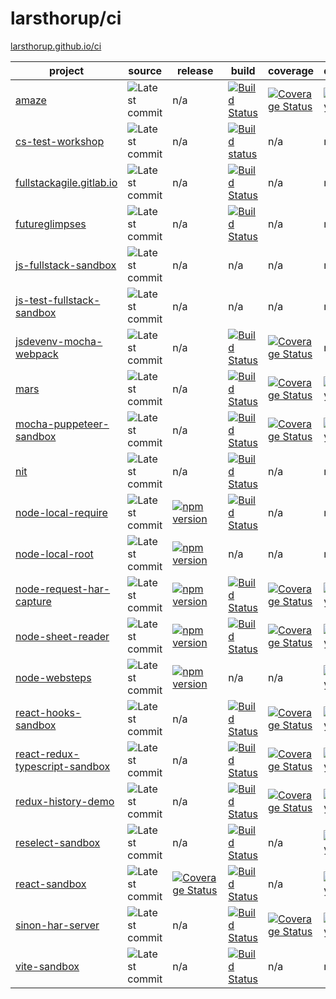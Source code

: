 # larsthorup/ci

[larsthorup.github.io/ci](https://larsthorup.github.io/ci/)

project | source | release | build | coverage | dependencies | devDependencies | platform | test | module 
------- | ----- | ----- | ----- | -------- | ------------ | --------------- | -------- | ---- | ------ 
[amaze](https://github.com/larsthorup/amaze) | ![Latest commit](https://img.shields.io/github/last-commit/larsthorup/amaze?label=) | n/a | [![Build Status](https://img.shields.io/travis/larsthorup/amaze?label=)](https://travis-ci.org/larsthorup/amaze) | [![Coverage Status](https://img.shields.io/coveralls/github/larsthorup/amaze?label=)](https://coveralls.io/r/larsthorup/amaze?branch=master) | [![Dependency Status](https://img.shields.io/david/larsthorup/amaze?label=)](https://david-dm.org/larsthorup/amaze#info=dependencies) | [![devDependency Status](https://img.shields.io/david/dev/larsthorup/amaze?label=)](https://david-dm.org/larsthorup/amaze#info=devDependencies) | JavaScript | Mocha | RequireJS 
[cs-test-workshop](https://github.com/larsthorup/cs-test-workshop) | ![Latest commit](https://img.shields.io/github/last-commit/larsthorup/cs-test-workshop?label=)  | n/a | [![Build status](https://img.shields.io/appveyor/build/LarsThorup/cs-test-workshop?label=)](https://ci.appveyor.com/project/LarsThorup/cs-test-workshop) | n/a | n/a | n/a | .NET | MSTest | n/a
[fullstackagile.gitlab.io](https://gitlab.com/fullstackagile/fullstackagile.gitlab.io/) | ![Latest commit](https://img.shields.io/badge/dynamic/json?logo=gitlab&color=green&label=&query=committed_date&url=https%3A%2F%2Fgitlab.com%2Fapi%2Fv4%2Fprojects%2Ffullstackagile%252Ffullstackagile.gitlab.io%2Frepository%2Fcommits%2Fmaster) | n/a | [![Build Status](https://img.shields.io/gitlab/pipeline/fullstackagile/fullstackagile.gitlab.io?label=)](https://gitlab.com/fullstackagile/fullstackagile.gitlab.io/pipelines) | n/a | n/a | n/a | NodeJS | n/a | CommonJS
[futureglimpses](https://gitlab.com/sjuthorup/futureglimpses/) | ![Latest commit](https://img.shields.io/badge/dynamic/json?logo=gitlab&color=green&label=&query=committed_date&url=https%3A%2F%2Fgitlab.com%2Fapi%2Fv4%2Fprojects%2Fsjuthorup%252Ffutureglimpses%2Frepository%2Fcommits%2Fmaster) | n/a | [![Build Status](https://img.shields.io/gitlab/pipeline/sjuthorup/futureglimpses?label=)](https://gitlab.com/sjuthorup/futureglimpses/pipelines) | n/a | n/a | n/a | NodeJS | n/a | CommonJS
[js-fullstack-sandbox](https://github.com/larsthorup/js-fullstack-sandbox)  | ![Latest commit](https://img.shields.io/github/last-commit/larsthorup/js-fullstack-sandbox?label=) | n/a | n/a | n/a | n/a | n/a | JavaScript | n/a | CommonJS 
[js-test-fullstack-sandbox](https://github.com/larsthorup/js-test-fullstack-sandbox)  | ![Latest commit](https://img.shields.io/github/last-commit/larsthorup/js-test-fullstack-sandbox?label=) | n/a | n/a | n/a | n/a | n/a | JavaScript | Mocha & Jest | CommonJS & Webpack 
[jsdevenv-mocha-webpack](https://github.com/larsthorup/jsdevenv-mocha-webpack) | ![Latest commit](https://img.shields.io/github/last-commit/larsthorup/jsdevenv-mocha-webpack?label=)  | n/a | [![Build Status](https://img.shields.io/travis/larsthorup/jsdevenv-mocha-webpack?label=)](https://travis-ci.org/larsthorup/jsdevenv-mocha-webpack) | [![Coverage Status](https://img.shields.io/coveralls/github/larsthorup/jsdevenv-mocha-webpack?label=)](https://coveralls.io/r/larsthorup/jsdevenv-mocha-webpack?branch=master) | n/a | [![devDependency Status](https://img.shields.io/david/dev/larsthorup/jsdevenv-mocha-webpack?label=)](https://david-dm.org/larsthorup/jsdevenv-mocha-webpack#info=devDependencies)  | browser | Mocha | Webpack 
[mars](https://github.com/larsthorup/mars) | ![Latest commit](https://img.shields.io/github/last-commit/larsthorup/mars?label=) | n/a | [![Build Status](https://img.shields.io/travis/larsthorup/mars?label=)](https://travis-ci.org/larsthorup/mars) | [![Coverage Status](https://img.shields.io/coveralls/github/larsthorup/mars?label=)](https://coveralls.io/r/larsthorup/mars?branch=master) | [![Dependency Status](https://img.shields.io/david/larsthorup/mars?label=)](https://david-dm.org/larsthorup/mars#info=dependencies) | [![devDependency Status](https://img.shields.io/david/dev/larsthorup/mars?label=)](https://david-dm.org/larsthorup/mars#info=devDependencies) | NodeJS | Mocha | n/a 
[mocha-puppeteer-sandbox](https://github.com/larsthorup/mocha-puppeteer-sandbox)  | ![Latest commit](https://img.shields.io/github/last-commit/larsthorup/mocha-puppeteer-sandbox?label=) | n/a | [![Build Status](https://img.shields.io/travis/larsthorup/mocha-puppeteer-sandbox?label=)](https://travis-ci.org/larsthorup/mocha-puppeteer-sandbox) | [![Coverage Status](https://img.shields.io/coveralls/github/larsthorup/mocha-puppeteer-sandbox?label=)](https://coveralls.io/r/larsthorup/mocha-puppeteer-sandbox?branch=master) | [![Dependency Status](https://img.shields.io/david/larsthorup/mocha-puppeteer-sandbox?label=)](https://david-dm.org/larsthorup/mocha-puppeteer-sandbox#info=dependencies) | [![devDependency Status](https://img.shields.io/david/dev/larsthorup/mocha-puppeteer-sandbox?label=)](https://david-dm.org/larsthorup/mocha-puppeteer-sandbox#info=devDependencies) | JavaScript | Mocha | ES6 module 
[nit](https://github.com/larsthorup/nit)  | ![Latest commit](https://img.shields.io/github/last-commit/larsthorup/nit?label=) | n/a | [![Build Status](https://img.shields.io/travis/larsthorup/nit?label=)](https://travis-ci.org/larsthorup/nit) | n/a | n/a | n/a | JavaScript | assert | CommonJS 
[node-local-require](https://github.com/larsthorup/node-local-require) | ![Latest commit](https://img.shields.io/github/last-commit/larsthorup/node-local-require?label=) | [![npm version](https://img.shields.io/npm/v/@larsthorup/local)](https://www.npmjs.com/package/@larsthorup/local) | [![Build Status](https://img.shields.io/travis/larsthorup/node-local-require?label=)](https://travis-ci.org/larsthorup/node-local-require) | n/a | n/a | n/a | NodeJS | Mocha | CommonJS
[node-local-root](https://github.com/larsthorup/node-local-root) | ![Latest commit](https://img.shields.io/github/last-commit/larsthorup/node-local-root?label=) | [![npm version](https://img.shields.io/npm/v/@larsthorup/root)](https://www.npmjs.com/package/@larsthorup/root) | n/a | n/a | n/a | n/a | NodeJS | n/a | CommonJS
[node-request-har-capture](https://github.com/larsthorup/node-request-har-capture)  | ![Latest commit](https://img.shields.io/github/last-commit/larsthorup/node-request-har-capture?label=) | [![npm version](https://img.shields.io/npm/v/request-har-capture)](https://www.npmjs.com/package/request-har-capture) | [![Build Status](https://img.shields.io/travis/larsthorup/node-request-har-capture?label=)](https://travis-ci.org/larsthorup/node-request-har-capture) | [![Coverage Status](https://img.shields.io/coveralls/github/larsthorup/node-request-har-capture?label=)](https://coveralls.io/github/larsthorup/node-request-har-capture?branch=master) | [![Dependency Status](https://img.shields.io/david/larsthorup/request-har-capture?label=)](https://david-dm.org/larsthorup/node-request-har-capture#info=dependencies) | [![devDependency Status](https://img.shields.io/david/dev/larsthorup/node-request-har-capture?label=)](https://david-dm.org/larsthorup/node-request-har-capture#info=devDependencies) | NodeJS | Mocha | CommonJS
[node-sheet-reader](https://github.com/larsthorup/node-sheet-reader) | ![Latest commit](https://img.shields.io/github/last-commit/larsthorup/node-sheet-reader?label=) | [![npm version](https://img.shields.io/npm/v/sheet-reader)](https://www.npmjs.com/package/sheet-reader) | [![Build Status](https://img.shields.io/travis/larsthorup/node-sheet-reader?label=)](https://travis-ci.org/larsthorup/node-sheet-reader) | [![Coverage Status](https://img.shields.io/coveralls/github/larsthorup/node-sheet-reader?label=)](https://coveralls.io/github/larsthorup/node-sheet-reader?branch=master) | [![Dependency Status](https://img.shields.io/david/larsthorup/node-sheet-reader?label=)](https://david-dm.org/larsthorup/node-sheet-reader#info=dependencies) | [![devDependency Status](https://img.shields.io/david/dev/larsthorup/node-sheet-reader?label=)](https://david-dm.org/larsthorup/node-sheet-reader#info=devDependencies) | NodeJS | Mocha | CommonJS
[node-websteps](https://github.com/larsthorup/node-websteps) | ![Latest commit](https://img.shields.io/github/last-commit/larsthorup/node-websteps?label=) | [![npm version](https://img.shields.io/npm/v/websteps)](https://www.npmjs.com/package/websteps) | n/a | n/a | [![Dependency Status](https://img.shields.io/david/larsthorup/node-websteps?label=)](https://david-dm.org/larsthorup/node-websteps#info=dependencies) | [![devDependency Status](https://img.shields.io/david/dev/larsthorup/node-websteps?label=)](https://david-dm.org/larsthorup/node-websteps#info=devDependencies) | NodeJS | Mocha | CommonJS
[react-hooks-sandbox](https://github.com/larsthorup/react-hooks-sandbox)  | ![Latest commit](https://img.shields.io/github/last-commit/larsthorup/react-hooks-sandbox?label=) | n/a | [![Build Status](https://img.shields.io/travis/larsthorup/react-hooks-sandbox?label=)](https://travis-ci.org/larsthorup/react-hooks-sandbox) | [![Coverage Status](https://img.shields.io/coveralls/github/larsthorup/react-hooks-sandbox?label=)](https://coveralls.io/r/larsthorup/react-hooks-sandbox?branch=master) | [![Dependency Status](https://img.shields.io/david/larsthorup/react-hooks-sandbox?label=)](https://david-dm.org/larsthorup/react-hooks-sandbox#info=dependencies) | [![devDependency Status](https://img.shields.io/david/dev/larsthorup/react-hooks-sandbox?label=)](https://david-dm.org/larsthorup/react-hooks-sandbox#info=devDependencies) | JavaScript | Jest | Webpack 
[react-redux-typescript-sandbox](https://github.com/larsthorup/react-redux-typescript-sandbox)  | ![Latest commit](https://img.shields.io/github/last-commit/larsthorup/react-redux-typescript-sandbox?label=) | n/a | [![Build Status](https://img.shields.io/travis/larsthorup/react-redux-typescript-sandbox?label=)](https://travis-ci.org/larsthorup/react-redux-typescript-sandbox) | [![Coverage Status](https://img.shields.io/coveralls/github/larsthorup/react-redux-typescript-sandbox?label=)](https://coveralls.io/r/larsthorup/react-redux-typescript-sandbox?branch=master) | [![Dependency Status](https://img.shields.io/david/larsthorup/react-redux-typescript-sandbox?label=)](https://david-dm.org/larsthorup/react-redux-typescript-sandbox#info=dependencies) | [![devDependency Status](https://img.shields.io/david/dev/larsthorup/react-redux-typescript-sandbox?label=)](https://david-dm.org/larsthorup/react-redux-typescript-sandbox#info=devDependencies) | TypeScript | Jest | Webpack 
[redux-history-demo](https://github.com/larsthorup/redux-history-demo)  | ![Latest commit](https://img.shields.io/github/last-commit/larsthorup/redux-history-demo?label=) | n/a | [![Build Status](https://img.shields.io/travis/larsthorup/redux-history-demo?label=)](https://travis-ci.org/larsthorup/redux-history-demo) | [![Coverage Status](https://img.shields.io/coveralls/github/larsthorup/redux-history-demo?label=)](https://coveralls.io/r/larsthorup/redux-history-demo?branch=master) | [![Dependency Status](https://img.shields.io/david/larsthorup/redux-history-demo?label=)](https://david-dm.org/larsthorup/redux-history-demo#info=dependencies) | [![devDependency Status](https://img.shields.io/david/dev/larsthorup/redux-history-demo?label=)](https://david-dm.org/larsthorup/redux-history-demo#info=devDependencies) | JavaScript | Jest | Webpack 
[reselect-sandbox](https://github.com/larsthorup/reselect-sandbox)  | ![Latest commit](https://img.shields.io/github/last-commit/larsthorup/reselect-sandbox?label=) | n/a | [![Build Status](https://img.shields.io/travis/larsthorup/reselect-sandbox?label=)](https://travis-ci.org/larsthorup/reselect-sandbox) | n/a | [![Dependency Status](https://img.shields.io/david/larsthorup/reselect-sandbox?label=)](https://david-dm.org/larsthorup/reselect-sandbox#info=dependencies) | [![devDependency Status](https://img.shields.io/david/dev/larsthorup/reselect-sandbox?label=)](https://david-dm.org/larsthorup/reselect-sandbox#info=devDependencies) | JavaScript | Assert | n/a 
[react-sandbox](https://github.com/larsthorup/react-sandbox)  | ![Latest commit](https://img.shields.io/github/last-commit/larsthorup/react-sandbox?label=) | [![Coverage Status](https://img.shields.io/coveralls/github/larsthorup/react-sandbox?label=)](https://coveralls.io/r/larsthorup/react-sandbox?branch=master) | [![Build Status](https://img.shields.io/travis/larsthorup/react-sandbox?label=)](https://travis-ci.org/larsthorup/react-sandbox) | n/a | [![Dependency Status](https://img.shields.io/david/larsthorup/react-sandbox?label=)](https://david-dm.org/larsthorup/react-sandbox#info=dependencies) | [![devDependency Status](https://img.shields.io/david/dev/larsthorup/react-sandbox?label=)](https://david-dm.org/larsthorup/react-sandbox#info=devDependencies) | JavaScript | Assert | Rollup 
[sinon-har-server](https://github.com/larsthorup/sinon-har-server)  | ![Latest commit](https://img.shields.io/github/last-commit/larsthorup/sinon-har-server?label=) | n/a | [![Build Status](https://img.shields.io/travis/larsthorup/sinon-har-server?label=)](https://travis-ci.org/larsthorup/sinon-har-server) | [![Coverage Status](https://img.shields.io/coveralls/github/larsthorup/sinon-har-server?label=)](https://coveralls.io/github/larsthorup/sinon-har-server?branch=master) | [![Dependency Status](https://img.shields.io/david/larsthorup/sinon-har-server?label=)](https://david-dm.org/larsthorup/sinon-har-server#info=dependencies) | [![devDependency Status](https://img.shields.io/david/dev/larsthorup/sinon-har-server?label=)](https://david-dm.org/larsthorup/sinon-har-server#info=devDependencies) | Browser | Mocha | UMD
[vite-sandbox](https://github.com/larsthorup/vite-sandbox)  | ![Latest commit](https://img.shields.io/github/last-commit/larsthorup/vite-sandbox?label=) | n/a | [![Build Status](https://api.travis-ci.com/larsthorup/vite-sandbox.svg)](https://travis-ci.com/github/larsthorup/vite-sandbox) | n/a | n/a | n/a | JavaScript | Mocha | ES6
